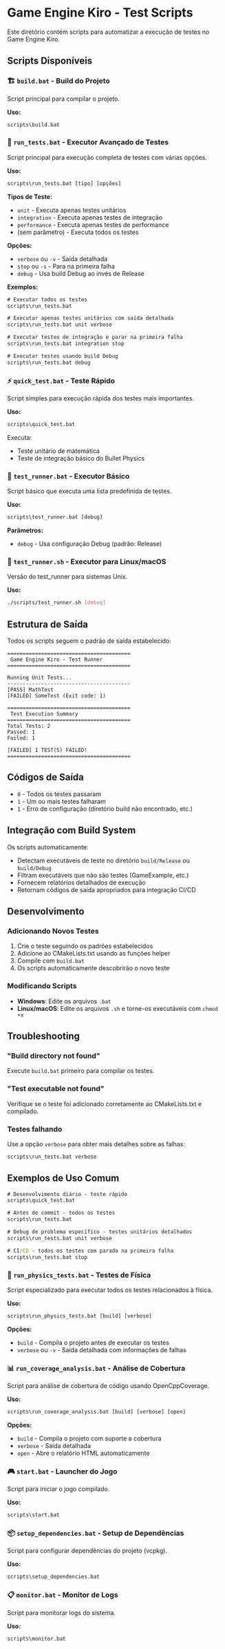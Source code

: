 # Game Engine Kiro - Test Scripts

Este diretório contém scripts para automatizar a execução de testes no Game Engine Kiro.

## Scripts Disponíveis

### 🏗️ `build.bat` - Build do Projeto

Script principal para compilar o projeto.

**Uso:**

```cmd
scripts\build.bat
```

### 🚀 `run_tests.bat` - Executor Avançado de Testes

Script principal para execução completa de testes com várias opções.

**Uso:**

```cmd
scripts\run_tests.bat [tipo] [opções]
```

**Tipos de Teste:**

- `unit` - Executa apenas testes unitários
- `integration` - Executa apenas testes de integração
- `performance` - Executa apenas testes de performance
- (sem parâmetro) - Executa todos os testes

**Opções:**

- `verbose` ou `-v` - Saída detalhada
- `stop` ou `-s` - Para na primeira falha
- `debug` - Usa build Debug ao invés de Release

**Exemplos:**

```cmd
# Executar todos os testes
scripts\run_tests.bat

# Executar apenas testes unitários com saída detalhada
scripts\run_tests.bat unit verbose

# Executar testes de integração e parar na primeira falha
scripts\run_tests.bat integration stop

# Executar testes usando build Debug
scripts\run_tests.bat debug
```

### ⚡ `quick_test.bat` - Teste Rápido

Script simples para execução rápida dos testes mais importantes.

**Uso:**

```cmd
scripts\quick_test.bat
```

Executa:

- Teste unitário de matemática
- Teste de integração básico do Bullet Physics

### 🔧 `test_runner.bat` - Executor Básico

Script básico que executa uma lista predefinida de testes.

**Uso:**

```cmd
scripts\test_runner.bat [debug]
```

**Parâmetros:**

- `debug` - Usa configuração Debug (padrão: Release)

### 🐧 `test_runner.sh` - Executor para Linux/macOS

Versão do test_runner para sistemas Unix.

**Uso:**

```bash
./scripts/test_runner.sh [debug]
```

## Estrutura de Saída

Todos os scripts seguem o padrão de saída estabelecido:

```
========================================
 Game Engine Kiro - Test Runner
========================================

Running Unit Tests...
----------------------------------------
[PASS] MathTest
[FAILED] SomeTest (Exit code: 1)

========================================
 Test Execution Summary
========================================
Total Tests: 2
Passed: 1
Failed: 1

[FAILED] 1 TEST(S) FAILED!
========================================
```

## Códigos de Saída

- `0` - Todos os testes passaram
- `1` - Um ou mais testes falharam
- `1` - Erro de configuração (diretório build não encontrado, etc.)

## Integração com Build System

Os scripts automaticamente:

- Detectam executáveis de teste no diretório `build/Release` ou `build/Debug`
- Filtram executáveis que não são testes (GameExample, etc.)
- Fornecem relatórios detalhados de execução
- Retornam códigos de saída apropriados para integração CI/CD

## Desenvolvimento

### Adicionando Novos Testes

1. Crie o teste seguindo os padrões estabelecidos
2. Adicione ao CMakeLists.txt usando as funções helper
3. Compile com `build.bat`
4. Os scripts automaticamente descobrirão o novo teste

### Modificando Scripts

- **Windows**: Edite os arquivos `.bat`
- **Linux/macOS**: Edite os arquivos `.sh` e torne-os executáveis com `chmod +x`

## Troubleshooting

### "Build directory not found"

Execute `build.bat` primeiro para compilar os testes.

### "Test executable not found"

Verifique se o teste foi adicionado corretamente ao CMakeLists.txt e compilado.

### Testes falhando

Use a opção `verbose` para obter mais detalhes sobre as falhas:

```cmd
scripts\run_tests.bat verbose
```

## Exemplos de Uso Comum

```cmd
# Desenvolvimento diário - teste rápido
scripts\quick_test.bat

# Antes de commit - todos os testes
scripts\run_tests.bat

# Debug de problema específico - testes unitários detalhados
scripts\run_tests.bat unit verbose

# CI/CD - todos os testes com parada na primeira falha
scripts\run_tests.bat stop
```

### 🧪 `run_physics_tests.bat` - Testes de Física

Script especializado para executar todos os testes relacionados à física.

**Uso:**

```cmd
scripts\run_physics_tests.bat [build] [verbose]
```

**Opções:**

- `build` - Compila o projeto antes de executar os testes
- `verbose` ou `-v` - Saída detalhada com informações de falhas

### 📊 `run_coverage_analysis.bat` - Análise de Cobertura

Script para análise de cobertura de código usando OpenCppCoverage.

**Uso:**

```cmd
scripts\run_coverage_analysis.bat [build] [verbose] [open]
```

**Opções:**

- `build` - Compila o projeto com suporte a cobertura
- `verbose` - Saída detalhada
- `open` - Abre o relatório HTML automaticamente

### 🎮 `start.bat` - Launcher do Jogo

Script para iniciar o jogo compilado.

**Uso:**

```cmd
scripts\start.bat
```

### 📦 `setup_dependencies.bat` - Setup de Dependências

Script para configurar dependências do projeto (vcpkg).

**Uso:**

```cmd
scripts\setup_dependencies.bat
```

### 📋 `monitor.bat` - Monitor de Logs

Script para monitorar logs do sistema.

**Uso:**

```cmd
scripts\monitor.bat
```
